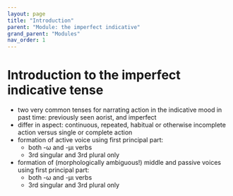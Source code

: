 ```yaml
---
layout: page
title: "Introduction"
parent: "Module: the imperfect indicative"
grand_parent: "Modules"
nav_order: 1
---
```


# Introduction to the imperfect indicative tense



- two very common tenses for narrating action in the indicative mood in past time: previously seen aorist, and imperfect
- differ in aspect: continuous, repeated, habitual or otherwise incomplete action versus single or complete action
- formation of active voice using first principal part:
    - both -ω and -μι verbs
    - 3rd singular and 3rd plural only
- formation of (morphologically ambiguous!) middle and passive voices using first principal part:
    - both -ω and -μι verbs
    - 3rd singular and 3rd plural only   

